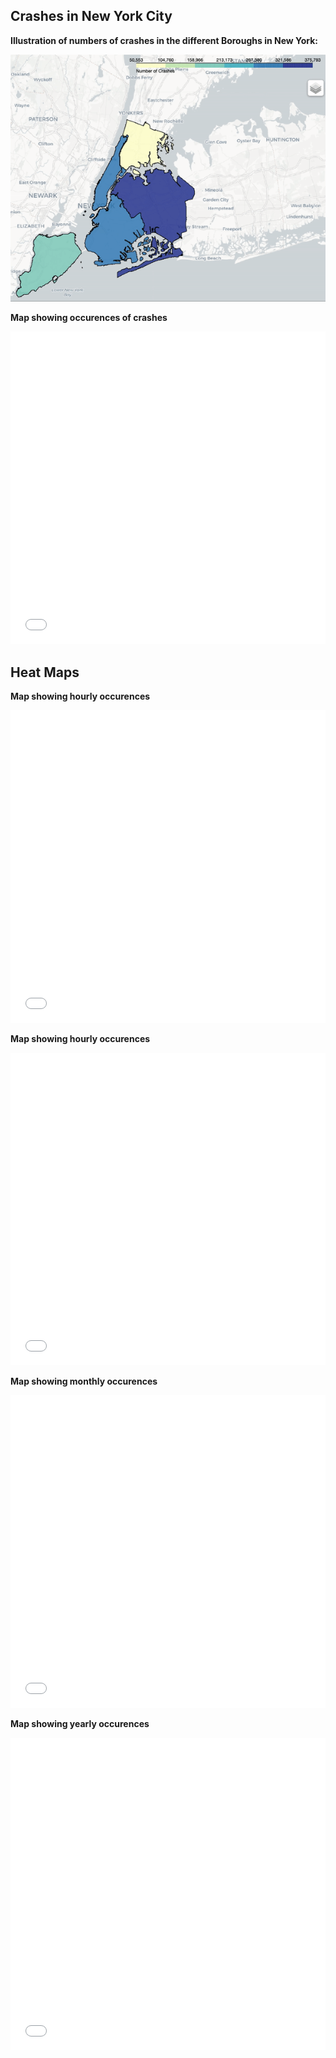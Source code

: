 
  
## Crashes in New York City

**Illustration of numbers of crashes in the different Boroughs in New York:**

![New York Boroughs](ny2.gif)








**Map showing occurences of crashes** 

<iframe src="mapcluster.html"
    sandbox="allow-same-origin allow-scripts"
    width="100%"
    height="500"
    scrolling="no"
    seamless="seamless"
    frameborder="0">
</iframe>



## Heat Maps 

**Map showing hourly occurences** 

<iframe src="map_hourly.html"
    sandbox="allow-same-origin allow-scripts"
    width="100%"
    height="500"
    scrolling="no"
    seamless="seamless"
    frameborder="0">
</iframe>

**Map showing hourly occurences** 

<iframe src="map_hourly.html"
    sandbox="allow-same-origin allow-scripts"
    width="100%"
    height="500"
    scrolling="no"
    seamless="seamless"
    frameborder="0">
</iframe>




**Map showing monthly occurences** 

<iframe src="map_monthly.html"
    sandbox="allow-same-origin allow-scripts"
    width="100%"
    height="500"
    scrolling="no"
    seamless="seamless"
    frameborder="0">
</iframe>





**Map showing yearly occurences** 

<iframe src="map_yearly.html"
    sandbox="allow-same-origin allow-scripts"
    width="100%"
    height="500"
    scrolling="no"
    seamless="seamless"
    frameborder="0">
</iframe>








